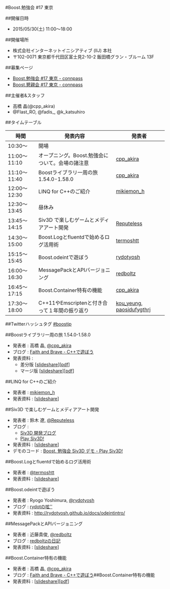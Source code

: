 #Boost.勉強会 #17 東京

##開催日時
- 2015/05/30(土) 11:00〜18:00


##開催場所
- 株式会社インターネットイニシアティブ (IIJ) 本社
- 〒102-0071 東京都千代田区富士見2-10-2 飯田橋グラン・ブルーム 13F


##募集ページ
- [Boost.勉強会 #17 東京 - connpass](http://connpass.com/event/14355/)
- [Boost.懇親会 #17 東京 - connpass](http://connpass.com/event/15094/)


##主催者&スタッフ
- 高橋 晶(@cpp_akira)
- @Flast_RO, @fadis_, @k_katsuhiro


##タイムテーブル

| 時間 | 発表内容 | 発表者 |
|------|----------|--------|
| 10:30〜      | 開場 | |
| 11:00〜11:10 | オープニング。Boost.勉強会について。会場の諸注意 | [cpp_akira](https://twitter.com/cpp_akira) |
| 11:10〜11:40 | Boostライブラリ一周の旅 1.54.0-1.58.0 | [cpp_akira](https://twitter.com/cpp_akira) |
| 12:00〜12:30 | LINQ for C++のご紹介 | [mikiemon_h](https://twitter.com/mikiemon_h) |
| 12:30〜13:45 | 昼休み | |
| 13:45〜14:15 | Siv3D で楽しむゲームとメディアアート開発 | [Reputeless](https://twitter.com/Reputeless) |
| 14:30〜15:00 | Boost.Logとfluentdで始めるログ活用術 | [termoshtt](https://twitter.com/termoshtt) |
| 15:15〜15:45 | Boost.odeintで遊ぼう | [rydotyosh](https://twitter.com/rydotyosh) |
| 16:00〜16:30 | MessagePackとAPIバージョニング | [redboltz](https://twitter.com/redboltz) |
| 16:45〜17:15 | Boost.Container特有の機能 | [cpp_akira](https://twitter.com/cpp_akira) |
| 17:30〜18:00 | C\+\+11やEmscriptenと付き合って１年間の振り返り | [kou_yeung](https://twitter.com/kou_yeung), [paosidufygthrj](https://twitter.com/paosidufygthrj) |


##Twitterハッシュタグ
[#boostjp](http://twitter.com/search?q=%23boostjp)


##Boostライブラリ一周の旅 1.54.0-1.58.0
- 発表者 : 高橋 晶, [@cpp_akira](https://twitter.com/cpp_akira)
- ブログ : [Faith and Brave - C++で遊ぼう](http://faithandbrave.hateblo.jp/)
- 発表資料 :
	- 差分版 [[slideshare](http://www.slideshare.net/faithandbrave/boost-tour-1580)][[pdf](https://dl.dropboxusercontent.com/u/1682460/presentation/boost_17/boost_tour_1_58_0.pdf)]
	- マージ版 [[slideshare](http://www.slideshare.net/faithandbrave/boost-tour-1580-merge)][[pdf](https://dl.dropboxusercontent.com/u/1682460/presentation/boost_17/boost_tour_1_58_0_merge.pdf)]


##LINQ for C++のご紹介
- 発表者 : [mikiemon_h](https://twitter.com/mikiemon_h)
- 発表資料 : [[slideshare](http://www.slideshare.net/miki_hirofumi/boost17-cpplinq)]


##Siv3D で楽しむゲームとメディアアート開発
- 発表者 : 鈴木 遼, [@Reputeless](https://twitter.com/Reputeless)
- ブログ :
	- [Siv3D 開発ブログ](http://siv3d.hateblo.jp/)
	- [Play Siv3D!](http://play-siv3d.hateblo.jp/)
- 発表資料 : [[slideshare](http://www.slideshare.net/Reputeless/siv3d)]
- デモのコード : [Boost. 勉強会 Siv3D デモ - Play Siv3D!](http://play-siv3d.hateblo.jp/entry/boost17)


##Boost.Logとfluentdで始めるログ活用術
- 発表者 : [@termoshtt](https://twitter.com/termoshtt)
- 発表資料 : [[slideshare](http://www.slideshare.net/termoshtt/boostlogfluentd)]


##Boost.odeintで遊ぼう
- 発表者 : Ryogo Yoshimura, [@rydotyosh](https://twitter.com/rydotyosh)
- ブログ : [rydotの呟''](http://rydot.hatenablog.com/)
- 発表資料 : <http://rydotyosh.github.io/docs/odeintintro/>


##MessagePackとAPIバージョニング
- 発表者 : 近藤貴俊, [@redboltz](https://twitter.com/redboltz)
- ブログ : [redboltzの日記](http://d.hatena.ne.jp/redboltz/)
- 発表資料 : [[slideshare](http://www.slideshare.net/taka111/boost-sg-msgpack)]


##Boost.Container特有の機能
- 発表者 : 高橋 晶, [@cpp_akira](https://twitter.com/cpp_akira)
- ブログ : [Faith and Brave - C++で遊ぼう](http://faithandbrave.hateblo.jp/)##Boost.Container特有の機能
- 発表資料 : [[slideshare](http://www.slideshare.net/faithandbrave/boost-container-feature)][[pdf](https://dl.dropboxusercontent.com/u/1682460/presentation/boost_17/boost_container_feature.pdf)]

